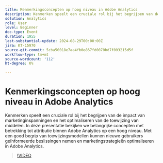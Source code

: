 ```yaml
---
title: Kenmerkingsconcepten op hoog niveau in Adobe Analytics
description: Kenmerken speelt een cruciale rol bij het begrijpen van de impact van marketinginspanningen en het optimaliseren van de toewijzing van middelen. In deze presentatie bekijken we belangrijke concepten met betrekking tot attributie binnen Adobe Analytics op een hoog niveau. Met een goed begrip van toewijzingsmodellen kunnen nieuwe gebruikers geïnformeerde beslissingen nemen en marketingstrategieën optimaliseren in Adobe Analytics.
solution: Analytics
role: User
level: Beginner
doc-type: Event
duration: 1955
last-substantial-update: 2024-08-29T00:00:00Z
jira: KT-15970
source-git-commit: 5cba50018e7aa4fb0e867fd0070bd7f003215d5f
workflow-type: tm+mt
source-wordcount: '112'
ht-degree: 0%

---
```



# Kenmerkingsconcepten op hoog niveau in Adobe Analytics

Kenmerken speelt een cruciale rol bij het begrijpen van de impact van marketinginspanningen en het optimaliseren van de toewijzing van middelen. In deze presentatie bekijken we belangrijke concepten met betrekking tot attributie binnen Adobe Analytics op een hoog niveau. Met een goed begrip van toewijzingsmodellen kunnen nieuwe gebruikers geïnformeerde beslissingen nemen en marketingstrategieën optimaliseren in Adobe Analytics.

>[!VIDEO](https://video.tv.adobe.com/v/3432742/?learn=on)
